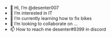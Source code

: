 - 👋 Hi, I’m @desenter007
- 👀 I’m interested in IT
- 🌱 I’m currently learning how to fix bikes
- 💞️ I’m looking to collaborate on ...
- 📫 How to reach me desenter#9399 in discord

<!---
desenter007/desenter007 is a ✨ special ✨ repository because its `README.md` (this file) appears on your GitHub profile.
You can click the Preview link to take a look at your changes.
--->

